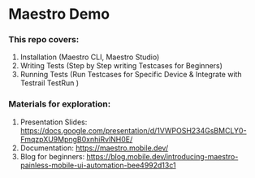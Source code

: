 # Maestro Demo

### This repo covers:
1. Installation (Maestro CLI, Maestro Studio)
2. Writing Tests (Step by Step writing Testcases for Beginners)
3. Running Tests (Run Testcases for Specific Device & Integrate with Testrail TestRun )

### Materials for exploration:
1. Presentation Slides: https://docs.google.com/presentation/d/1VWPOSH234GsBMCLY0-FmqzpXU9MpngB0xnhiRvlNH0E/
2. Documentation: https://maestro.mobile.dev/
3. Blog for beginners: https://blog.mobile.dev/introducing-maestro-painless-mobile-ui-automation-bee4992d13c1

